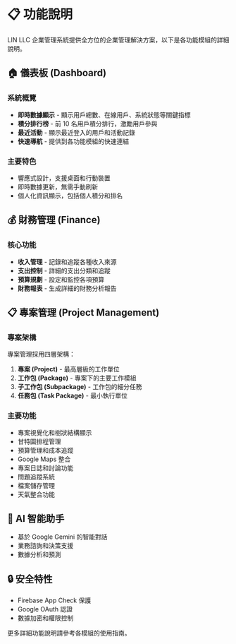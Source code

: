 ﻿# 📋 功能說明

LIN LLC 企業管理系統提供全方位的企業管理解決方案，以下是各功能模組的詳細說明。

## 🏠 儀表板 (Dashboard)

### 系統概覽
- **即時數據顯示** - 顯示用戶總數、在線用戶、系統狀態等關鍵指標
- **積分排行榜** - 前 10 名用戶積分排行，激勵用戶參與
- **最近活動** - 顯示最近登入的用戶和活動記錄
- **快速導航** - 提供到各功能模組的快速連結

### 主要特色
- 響應式設計，支援桌面和行動裝置
- 即時數據更新，無需手動刷新
- 個人化資訊顯示，包括個人積分和排名

## 💰 財務管理 (Finance)

### 核心功能
- **收入管理** - 記錄和追蹤各種收入來源
- **支出控制** - 詳細的支出分類和追蹤
- **預算規劃** - 設定和監控各項預算
- **財務報表** - 生成詳細的財務分析報告

## 📋 專案管理 (Project Management)

### 專案架構
專案管理採用四層架構：
1. **專案 (Project)** - 最高層級的工作單位
2. **工作包 (Package)** - 專案下的主要工作模組
3. **子工作包 (Subpackage)** - 工作包的細分任務
4. **任務包 (Task Package)** - 最小執行單位

### 主要功能
- 專案視覺化和樹狀結構顯示
- 甘特圖排程管理
- 預算管理和成本追蹤
- Google Maps 整合
- 專案日誌和討論功能
- 問題追蹤系統
- 檔案儲存管理
- 天氣整合功能

## 🤖 AI 智能助手
- 基於 Google Gemini 的智能對話
- 業務諮詢和決策支援
- 數據分析和預測

## 🔒 安全特性
- Firebase App Check 保護
- Google OAuth 認證
- 數據加密和權限控制

更多詳細功能說明請參考各模組的使用指南。

